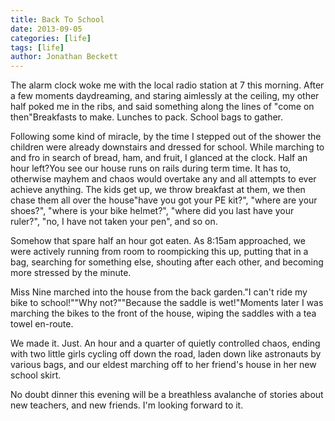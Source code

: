 ```yaml
---
title: Back To School
date: 2013-09-05
categories: [life]
tags: [life]
author: Jonathan Beckett
---
```


The alarm clock woke me with the local radio station at 7 this morning. After a few moments daydreaming, and staring aimlessly at the ceiling, my other half poked me in the ribs, and said something along the lines of "come on then"Breakfasts to make. Lunches to pack. School bags to gather.

Following some kind of miracle, by the time I stepped out of the shower the children were already downstairs and dressed for school. While marching to and fro in search of bread, ham, and fruit, I glanced at the clock. Half an hour left?You see our house runs on rails during term time. It has to, otherwise mayhem and chaos would overtake any and all attempts to ever achieve anything. The kids get up, we throw breakfast at them, we then chase them all over the house"have you got your PE kit?", "where are your shoes?", "where is your bike helmet?", "where did you last have your ruler?", "no, I have not taken your pen", and so on.

Somehow that spare half an hour got eaten. As 8:15am approached, we were actively running from room to roompicking this up, putting that in a bag, searching for something else, shouting after each other, and becoming more stressed by the minute.

Miss Nine marched into the house from the back garden."I can't ride my bike to school!""Why not?""Because the saddle is wet!"Moments later I was marching the bikes to the front of the house, wiping the saddles with a tea towel en-route.

We made it. Just. An hour and a quarter of quietly controlled chaos, ending with two little girls cycling off down the road, laden down like astronauts by various bags, and our eldest marching off to her friend's house in her new school skirt.

No doubt dinner this evening will be a breathless avalanche of stories about new teachers, and new friends. I'm looking forward to it.